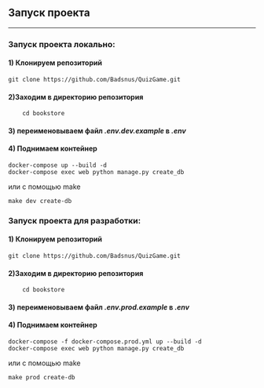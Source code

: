 ## Запуск проекта

___

### Запуск проекта локально:

#### 1) Клонируем репозиторий

```shell
git clone https://github.com/Badsnus/QuizGame.git
```

#### 2)Заходим в директорию репозитория

```shell
    cd bookstore
```

#### 3) переименовываем файл *.env.dev.example* в *.env*

#### 4) Поднимаем контейнер

```shell
docker-compose up --build -d
docker-compose exec web python manage.py create_db
```

или с помощью make

```shell
make dev create-db
```

### Запуск проекта для разработки:

#### 1) Клонируем репозиторий

```shell
git clone https://github.com/Badsnus/QuizGame.git
```

#### 2)Заходим в директорию репозитория

```shell
    cd bookstore
```

#### 3) переименовываем файл *.env.prod.example* в *.env*

#### 4) Поднимаем контейнер

```shell
docker-compose -f docker-compose.prod.yml up --build -d
docker-compose exec web python manage.py create_db
```

или с помощью make

```shell
make prod create-db
```
